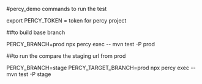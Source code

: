 #percy_demo commands to run the test

export PERCY_TOKEN = token for percy project

##to build base branch

PERCY_BRANCH=prod npx percy exec -- mvn test -P prod

##to run the compare the staging url from prod

PERCY_BRANCH=stage  PERCY_TARGET_BRANCH=prod npx percy exec -- mvn test -P stage
